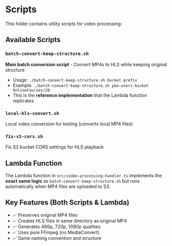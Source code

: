 # Scripts

This folder contains utility scripts for video processing:

## Available Scripts

### `batch-convert-keep-structure.sh`
**Main batch conversion script** - Convert MP4s to HLS while keeping original structure
- Usage: `./batch-convert-keep-structure.sh bucket prefix`
- Example: `./batch-convert-keep-structure.sh pba-users-bucket OnlineCourses/20`
- This is the **reference implementation** that the Lambda function replicates

### `local-hls-convert.sh`
Local video conversion for testing (converts local MP4 files)

### `fix-s3-cors.sh`
Fix S3 bucket CORS settings for HLS playback

## Lambda Function
The Lambda function in `src/video-processing-handler.ts` implements the **exact same logic** as `batch-convert-keep-structure.sh` but runs automatically when MP4 files are uploaded to S3.

## Key Features (Both Scripts & Lambda)
- ✅ Preserves original MP4 files
- ✅ Creates HLS files in same directory as original MP4
- ✅ Generates 480p, 720p, 1080p qualities
- ✅ Uses pure FFmpeg (no MediaConvert)
- ✅ Same naming convention and structure